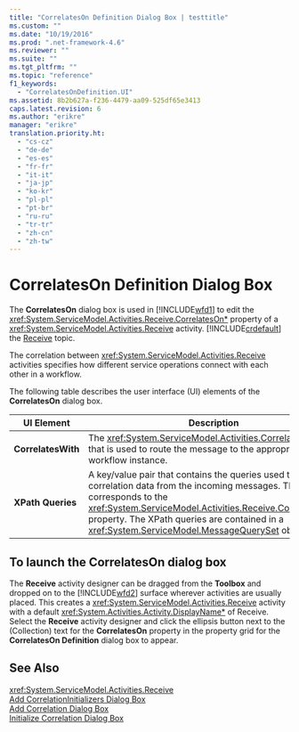 ```yaml
---
title: "CorrelatesOn Definition Dialog Box | testtitle"
ms.custom: ""
ms.date: "10/19/2016"
ms.prod: ".net-framework-4.6"
ms.reviewer: ""
ms.suite: ""
ms.tgt_pltfrm: ""
ms.topic: "reference"
f1_keywords: 
  - "CorrelatesOnDefinition.UI"
ms.assetid: 8b2b627a-f236-4479-aa09-525df65e3413
caps.latest.revision: 6
ms.author: "erikre"
manager: "erikre"
translation.priority.ht: 
  - "cs-cz"
  - "de-de"
  - "es-es"
  - "fr-fr"
  - "it-it"
  - "ja-jp"
  - "ko-kr"
  - "pl-pl"
  - "pt-br"
  - "ru-ru"
  - "tr-tr"
  - "zh-cn"
  - "zh-tw"
---
```

# CorrelatesOn Definition Dialog Box
The **CorrelatesOn** dialog box is used in [!INCLUDE[wfd1](../workflow-designer/includes/wfd1_md.md)] to edit the <xref:System.ServiceModel.Activities.Receive.CorrelatesOn*> property of a <xref:System.ServiceModel.Activities.Receive> activity. [!INCLUDE[crdefault](../code-quality/includes/crdefault_md.md)] the [Receive](../workflow-designer/receive-activity-designer.md) topic.  
  
 The correlation between <xref:System.ServiceModel.Activities.Receive> activities specifies how different service operations connect with each other in a workflow.  
  
 The following table describes the user interface (UI) elements of the **CorrelatesOn** dialog box.  
  
|UI Element|Description|  
|----------------|-----------------|  
|**CorrelatesWith**|The <xref:System.ServiceModel.Activities.CorrelationHandle> that is used to route the message to the appropriate workflow instance.|  
|**XPath Queries**|A key/value pair that contains the queries used to extract correlation data from the incoming messages. This corresponds to the <xref:System.ServiceModel.Activities.Receive.CorrelatesOn*> property. The XPath queries are contained in a <xref:System.ServiceModel.MessageQuerySet> object.|  
  
## To launch the CorrelatesOn dialog box  
 The **Receive** activity designer can be dragged from the **Toolbox** and dropped on to the [!INCLUDE[wfd2](../workflow-designer/includes/wfd2_md.md)] surface wherever activities are usually placed. This creates a <xref:System.ServiceModel.Activities.Receive> activity with a default <xref:System.Activities.Activity.DisplayName*> of Receive. Select the **Receive** activity designer and click the ellipsis button next to the (Collection) text for the **CorrelatesOn** property in the property grid for the **CorrelatesOn Definition** dialog box to appear.  
  
## See Also  
 <xref:System.ServiceModel.Activities.Receive>   
 [Add CorrelationInitializers Dialog Box](../workflow-designer/add-correlationinitializers-dialog-box.md)   
 [Add Correlation Dialog Box](http://msdn.microsoft.com/en-us/9e41a149-e8ab-41b1-8886-ea06a63041b6)   
 [Initialize Correlation Dialog Box](../workflow-designer/initialize-correlation-dialog-box.md)